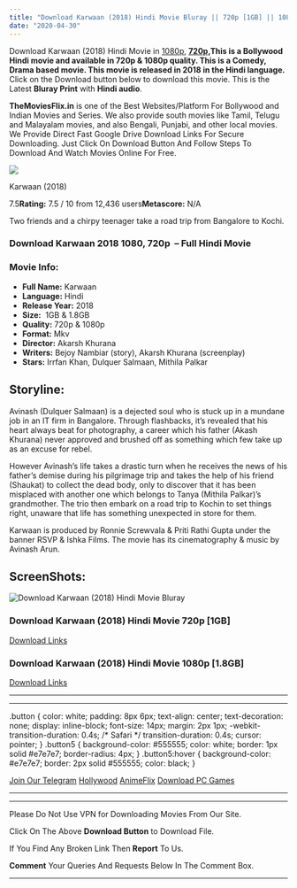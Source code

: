 ```yaml
---
title: "Download Karwaan (2018) Hindi Movie Bluray || 720p [1GB] || 1080p [1.8GB]"
date: "2020-04-30"
---
```


Download Karwaan (2018) Hindi Movie in [1080p](https://1moviesflix.com/1080p-movies/), **[720p,](https://1moviesflix.com/720p-movies/)**This is a Bollywood Hindi movie and available in 720p & 1080p quality. This is a **Comedy, Drama** based movie. This movie is released in **2018** in the Hindi language**.** Click on the Download button below to download this movie. This is the Latest **Bluray Print** with **Hindi audio**.

**TheMoviesFlix.in** is one of the Best Websites/Platform For Bollywood and Indian Movies and Series. We also provide south movies like Tamil, Telugu and Malayalam movies, and also Bengali, Punjabi, and other local movies. We Provide Direct Fast Google Drive Download Links For Secure Downloading. Just Click On Download Button And Follow Steps To Download And Watch Movies Online For Free.

[![](https://m.media-amazon.com/images/M/MV5BYjYxZjc1YmMtNTIyOS00OGUyLWI5MTYtOWZiNzc5Yzc4MDBhXkEyXkFqcGdeQXVyODE5NzE3OTE@._V1_SX300.jpg)](https://www.imdb.com/title/tt7919680/ "Karwaan")

Karwaan (2018)

7.5**Rating:** 7.5 / 10 from 12,436 users**Metascore:** N/A

Two friends and a chirpy teenager take a road trip from Bangalore to Kochi.

### Download Karwaan 2018 1080, 720p  – Full Hindi Movie

### Movie Info:

- **Full Name:** Karwaan
- **Language:** Hindi
- **Release Year:** 2018
- **Size:**  1GB & 1.8GB
- **Quality:** 720p & 1080p
- **Format:** Mkv
- **Director:** Akarsh Khurana
- **Writers:** Bejoy Nambiar (story), Akarsh Khurana (screenplay)
- **Stars:** Irrfan Khan, Dulquer Salmaan, Mithila Palkar

## Storyline:

Avinash (Dulquer Salmaan) is a dejected soul who is stuck up in a mundane job in an IT firm in Bangalore. Through flashbacks, it’s revealed that his heart always beat for photography, a career which his father (Akash Khurana) never approved and brushed off as something which few take up as an excuse for rebel.

However Avinash’s life takes a drastic turn when he receives the news of his father’s demise during his pilgrimage trip and takes the help of his friend (Shaukat) to collect the dead body, only to discover that it has been misplaced with another one which belongs to Tanya (Mithila Palkar)’s grandmother. The trio then embark on a road trip to Kochin to set things right, unaware that life has something unexpected in store for them.

Karwaan is produced by Ronnie Screwvala & Priti Rathi Gupta under the banner RSVP & Ishka Films. The movie has its cinematography & music by Avinash Arun.

## ScreenShots:

![Download Karwaan (2018) Hindi Movie Bluray](https://1.bp.blogspot.com/-0rAAGBoYLRI/XhTM9kJZuRI/AAAAAAAABPc/EeeP_BnT6rk3s1PbiMiHgottlTrdy8uCgCLcBGAsYHQ/s1600/Karwaan%2B2018%2Bdownload.jpg)

### Download Karwaan (2018) Hindi Movie 720p \[1GB\]

[Download Links](https://1moviesflix.com?a270777880=L09aMWlKOVpySno3REhhMkRaUVM2QlFTUjBzYkxINGJnWURuSkJMK2xqVVhROVNKSjhObU1yTGR0eUMrSng0c015eWxWZGpkcU5RK05WUzhvcnlnOHVWWU5jb0N5bXBBbDZjS1lEbkZvTkVmbDE1UmpWNEw1d1Zrd0pYcFE0VVc=)

### Download Karwaan (2018) Hindi Movie 1080p \[1.8GB\] 

[Download Links](https://1moviesflix.com?a270777880=L09aMWlKOVpySno3REhhMkRaUVM2QlFTUjBzYkxINGJnWURuSkJMK2xqVVhROVNKSjhObU1yTGR0eUMrSng0c015eWxWZGpkcU5RK05WUzhvcnlnOHVWWU5jb0N5bXBBbDZjS1lEbkZvTkZqNFNjcWRLeFcxQTZzSGswTEhKQ2o=)

* * *

* * *

.button { color: white; padding: 8px 6px; text-align: center; text-decoration: none; display: inline-block; font-size: 14px; margin: 2px 1px; -webkit-transition-duration: 0.4s; /\* Safari \*/ transition-duration: 0.4s; cursor: pointer; } .button5 { background-color: #555555; color: white; border: 1px solid #e7e7e7; border-radius: 4px; } .button5:hover { background-color: #e7e7e7; border: 2px solid #555555; color: black; }

[Join Our Telegram](http://gdrivepro.xyz/join.php) [Hollywood](https://moviesverse.com/) [AnimeFlix](https://animeflix.in/) [Download PC Games](https://gamesflix.net/)  

* * *

* * *

  

Please Do Not Use VPN for Downloading Movies From Our Site.

Click On The Above **Download Button** to Download File.

If You Find Any Broken Link Then **Report** To Us.

**Comment** Your Queries And Requests Below In The Comment Box.

* * *
